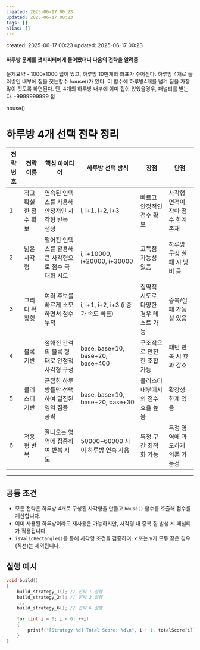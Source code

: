 ```yaml
---
created: 2025-06-17 00:23
updated: 2025-06-17 00:23
tags: []
alias: []
---
```


created: 2025-06-17 00:23
updated: 2025-06-17 00:23

#### 하루방 문제를 챗지피티에게 물어봤더니 다음의 전략을 알려줌
문제요약 - 1000x1000 맵이 있고, 하루방 10만개의 좌표가 주어진다.
하루방 4개로 둘러쌓인 내부에 집을 짓는함수 house()가 있다.
이 함수에 하루방4개를 넘겨 집을 가장 많이 짓도록 하면된다.
단, 4개의 하루방 내부에 이미 집이 있었을경우, 패널티를 받는다. -9999999999 점

house()



# 하루방 4개 선택 전략 정리

| 전략 번호 | 전략 이름               | 핵심 아이디어                                               | 하루방 선택 방식                             | 장점                                        | 단점                             |
|-----------|--------------------------|-------------------------------------------------------------|-----------------------------------------------|---------------------------------------------|----------------------------------|
| 1         | 작고 확실한 점수 확보    | 연속된 인덱스를 사용해 안정적인 사각형 반복 생성          | i, i+1, i+2, i+3                              | 빠르고 안정적인 점수 확보                   | 사각형 면적이 작아 점수 한계 존재 |
| 2         | 넓은 사각형              | 떨어진 인덱스를 활용해 큰 사각형으로 점수 극대화 시도     | i, i+10000, i+20000, i+30000                  | 고득점 가능성 있음                           | 하루방 구성 실패 시 낭비 큼      |
| 3         | 그리디 확장형            | 여러 후보를 빠르게 소모하면서 점수 누적                   | i, i+1, i+2, i+3 (i 증가 속도 빠름)           | 집약적 시도로 다양한 경우 테스트 가능         | 중복/실패 가능성 있음             |
| 4         | 블록 기반                | 정해진 간격의 블록 형태로 안정적 사각형 구성              | base, base+10, base+20, base+400              | 구조적으로 안전한 조합 가능                   | 패턴 반복 시 효과 감소            |
| 5         | 클러스터 기반            | 근접한 하루방들만 선택하여 밀집된 영역 집중 공략          | base, base+10, base+20, base+30              | 클러스터 내부에서의 점수 효율 높음            | 확장성 한계 있음                   |
| 6         | 적응형 반복              | 잘나오는 영역에 집중하여 반복 시도                         | 50000~60000 사이 하루방 연속 사용             | 특정 구간 최적화 가능                         | 특정 영역에 과도하게 의존 가능성 |

---

## 공통 조건

- 모든 전략은 하루방 4개로 구성된 사각형을 만들고 `house()` 함수를 호출해 점수를 계산합니다.
- 이미 사용된 하루방이라도 재사용은 가능하지만, 사각형 내 중복 집 발생 시 패널티가 적용됩니다.
- `isValidRectangle()`를 통해 사각형 조건을 검증하며, x 또는 y가 모두 같은 경우(직선)는 제외됩니다.

## 실행 예시

```c
void build()
{
    build_strategy_1(); // 전략 1 실행
    build_strategy_2(); // 전략 2 실행
    ...
    build_strategy_6(); // 전략 6 실행

    for (int i = 0; i < 6; ++i)
    {
        printf("[Strategy %d] Total Score: %d\n", i + 1, totalScore[i]);
    }
}